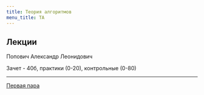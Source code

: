 ```yaml
---
title: Теория алгоритмов
menu_title: ТА
---
```


## Лекции

Попович Александр Леонидович

Зачет - 40б, практики (0-20), контрольные (0-80)

---

[Первая пара](/1)